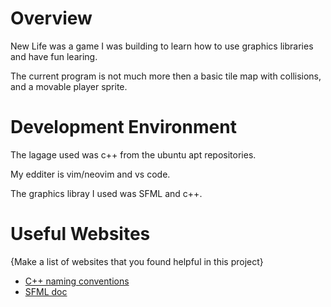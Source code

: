 # Overview
New Life was a game I was building to learn how to use graphics 
libraries and have fun learing.

The current program is not much more then a basic tile map with collisions, and a movable player sprite.

# Development Environment
The lagage used was c++ from the ubuntu apt repositories.

My edditer is vim/neovim and vs code.

The graphics libray I used was SFML and c++. 

# Useful Websites

{Make a list of websites that you found helpful in this project}
* [C++ naming conventions](https://google.github.io/styleguide/cppguide.html)
* [SFML doc](https://www.sfml-dev.org/documentation/2.6.1/)
